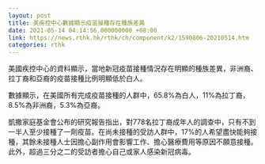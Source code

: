 ```yaml
---
layout: post
title: 美疾控中心數據顯示疫苗接種存在種族差異
date: 2021-05-14 04:14:56.000000000 +08:00
link: https://news.rthk.hk/rthk/ch/component/k2/1590806-20210514.htm
categories: rthk
---
```


美國疾控中心的資料顯示，當地新冠疫苗接種情況存在明顯的種族差異，非洲裔、拉丁裔和亞裔的疫苗接種比例明顯低於白人。

數據顯示，在美國所有完成疫苗接種的人群中，65.8%為白人，11%為拉丁裔，8.5%為非洲裔，5.3%為亞裔。

凱撒家庭基金會公布的研究報告指出，對778名拉丁裔成年人的調查中，只有不到一半人至少接種了一劑疫苗。在尚未接種的受訪人群中，17%的人希望盡快能夠接種，其餘未接種人士因擔心副作用會影響工作、擔心醫療費用等原因不願意接種。此外，超過三分之二的受訪者擔心自己或家人感染新冠病毒。
